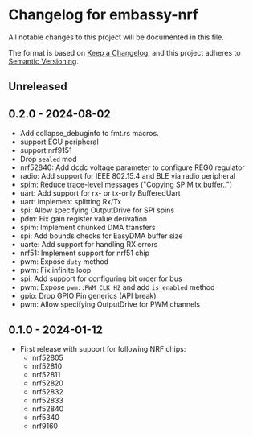 # Changelog for embassy-nrf

All notable changes to this project will be documented in this file.

The format is based on [Keep a Changelog](https://keepachangelog.com/en/1.0.0/),
and this project adheres to [Semantic Versioning](https://semver.org/spec/v2.0.0.html).

## Unreleased

## 0.2.0 - 2024-08-02

- Add collapse_debuginfo to fmt.rs macros.
- support EGU peripheral
- support nrf9151
- Drop `sealed` mod
- nrf52840: Add dcdc voltage parameter to configure REG0 regulator
- radio: Add support for IEEE 802.15.4 and BLE via radio peripheral
- spim: Reduce trace-level messages ("Copying SPIM tx buffer..")
- uart: Add support for rx- or tx-only BufferedUart
- uart: Implement splitting Rx/Tx
- spi: Allow specifying OutputDrive for SPI spins
- pdm: Fix gain register value derivation
- spim: Implement chunked DMA transfers
- spi: Add bounds checks for EasyDMA buffer size
- uarte: Add support for handling RX errors
- nrf51: Implement support for nrf51 chip
- pwm: Expose `duty` method
- pwm: Fix infinite loop
- spi: Add support for configuring bit order for bus
- pwm: Expose `pwm::PWM_CLK_HZ` and add `is_enabled` method
- gpio: Drop GPIO Pin generics (API break)
- pwm: Allow specifying OutputDrive for PWM channels

## 0.1.0 - 2024-01-12

- First release with support for following NRF chips:
  - nrf52805
  - nrf52810
  - nrf52811
  - nrf52820
  - nrf52832
  - nrf52833
  - nrf52840
  - nrf5340
  - nrf9160

